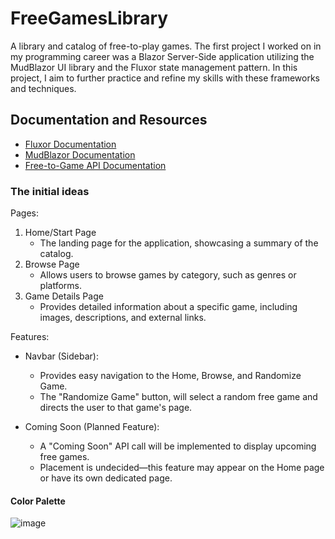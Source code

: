 # FreeGamesLibrary
A library and catalog of free-to-play games.
The first project I worked on in my programming career was a Blazor Server-Side application utilizing the MudBlazor UI library and the Fluxor state management pattern. In this project, I aim to further practice and refine my skills with these frameworks and techniques.

## Documentation and Resources
- [Fluxor Documentation](https://github.com/mrpmorris/Fluxor)  
- [MudBlazor Documentation](https://mudblazor.com/)  
- [Free-to-Game API Documentation](https://freetogame.com/)


### The initial ideas
Pages:
1. Home/Start Page
    - The landing page for the application, showcasing a summary of the catalog.
2. Browse Page
   - Allows users to browse games by category, such as genres or platforms.
3. Game Details Page
    - Provides detailed information about a specific game, including images, descriptions, and external links.

Features:
- Navbar (Sidebar):
    - Provides easy navigation to the Home, Browse, and Randomize Game.
    - The "Randomize Game" button, will select a random free game and directs the user to that game's page.
- Coming Soon (Planned Feature):

    - A "Coming Soon" API call will be implemented to display upcoming free games.
    - Placement is undecided—this feature may appear on the Home page or have its own dedicated page.


#### Color Palette
![image](https://github.com/user-attachments/assets/b120c0b8-105b-4683-b065-da78dd3fd1cb)
